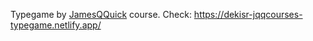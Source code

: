 Typegame by [JamesQQuick](https://www.jamesqquick.com/) course.
Check: https://dekisr-jqqcourses-typegame.netlify.app/